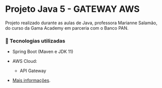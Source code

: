 # Projeto Java 5 - GATEWAY AWS

Projeto realizado durante as aulas de Java, professora Marianne Salamão, do curso da Gama Academy em parceria com o Banco PAN.

### 📑 Tecnologias utilizadas

- Spring Boot (Maven e JDK 11)

- AWS Cloud:
  - API Gateway

- <a target="_blank" href="https://github.com/jessicakopps/estudos/blob/master/AWS/gateway.md"> Mais informações</a>.

